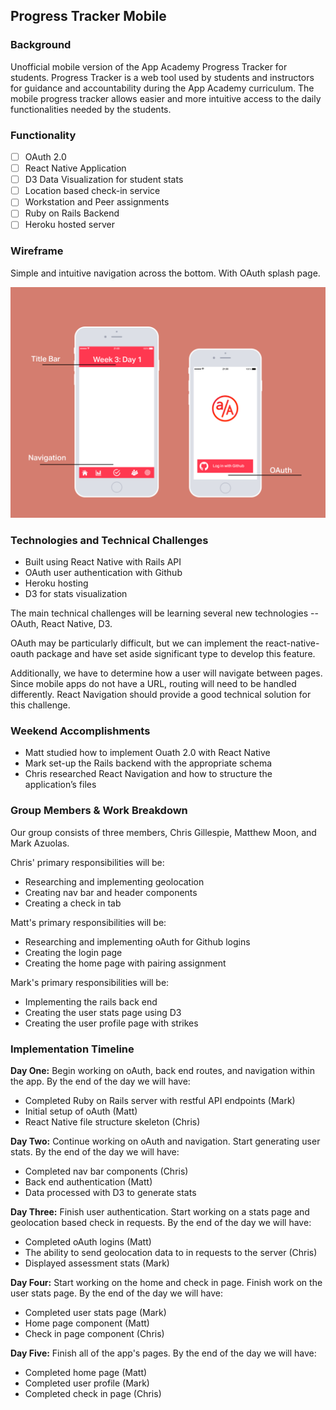 ## Progress Tracker Mobile

### Background

Unofficial mobile version of the App Academy Progress Tracker for students.  Progress Tracker is a web tool used by students and instructors for guidance and accountability during the App Academy curriculum.  The mobile progress tracker allows easier and more intuitive access to the daily functionalities needed by the students.


### Functionality

- [ ] OAuth 2.0
- [ ] React Native Application
- [ ] D3 Data Visualization for student stats
- [ ] Location based check-in service
- [ ] Workstation and Peer assignments
- [ ] Ruby on Rails Backend
- [ ] Heroku hosted server

### Wireframe

Simple and intuitive navigation across the bottom.  With OAuth splash page.

![wireframe](/docs/wireframe_ptaa.png)

### Technologies and Technical Challenges

* Built using React Native with Rails API
* OAuth user authentication with Github
* Heroku hosting
* D3 for stats visualization

The main technical challenges will be learning several new technologies -- OAuth, React Native, D3.

OAuth may be particularly difficult, but we can implement the react-native-oauth package and have set aside significant type to develop this feature.

Additionally, we have to determine how a user will navigate between pages. Since mobile apps do not have a URL, routing will need to be handled differently. React Navigation should provide a good technical solution for this challenge.

### Weekend Accomplishments

* Matt studied how to implement Ouath 2.0 with React Native
* Mark set-up the Rails backend with the appropriate schema
* Chris researched React Navigation and how to structure the application’s files

### Group Members & Work Breakdown

Our group consists of three members, Chris Gillespie, Matthew Moon, and Mark Azuolas.

Chris' primary responsibilities will be:

 * Researching and implementing geolocation
 * Creating nav bar and header components
 * Creating a check in tab

Matt's primary responsibilities will be:

 * Researching and implementing oAuth for Github logins
 * Creating the login page
 * Creating the home page with pairing assignment

Mark's primary responsibilities will be:

 * Implementing the rails back end
 * Creating the user stats page using D3
 * Creating the user profile page with strikes

### Implementation Timeline
**Day One:** Begin working on oAuth, back end routes, and navigation within the app. By the end of the day we will have:
* Completed Ruby on Rails server with restful API endpoints (Mark)
* Initial setup of oAuth (Matt)
* React Native file structure skeleton (Chris)

**Day Two:** Continue working on oAuth and navigation. Start generating user stats. By the end of the day we will have:
* Completed nav bar components (Chris)
* Back end authentication (Matt)
* Data processed with D3 to generate stats

**Day Three:** Finish user authentication. Start working on a stats page and geolocation based check in requests. By the end of the day we will have:
* Completed oAuth logins (Matt)
* The ability to send geolocation data to in requests to the server (Chris)
* Displayed assessment stats (Mark)

**Day Four:** Start working on the home and check in page. Finish work on the user stats page.  By the end of the day we will have:
* Completed user stats page (Mark)
* Home page component (Matt)
* Check in page component (Chris)

**Day Five:** Finish all of the app's pages. By the end of the day we will have:
* Completed home page (Matt)
* Completed user profile (Mark)
* Completed check in page (Chris)
